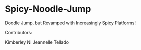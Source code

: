 # Spicy-Noodle-Jump
Doodle Jump, but Revamped with Increasingly Spicy Platforms!

Contributors:

Kimberley Ni
Jeannelle Tellado